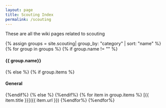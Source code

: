 ```yaml
---
layout: page
title: Scouting Index
permalink: /scouting
---
```


These are all the wiki pages related to scouting

{% assign groups = site.scouting| group_by: "category" | sort: "name" %}
{% for group in groups %}
{% if group.name != "" %}
#### {{ group.name}}
{% else %}
{% if group.items %}
#### General
{%endif%}
{% else %}
{%endif%}
{% for item in group.items %}
[{{ item.title }}]({{ item.url }})
{%endfor%}
{%endfor%}
